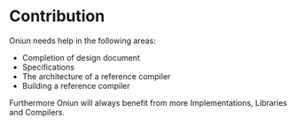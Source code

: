# Contribution
Oniun needs help in the following areas:
 - Completion of design document
 - Specifications
 - The architecture of a reference compiler
 - Building a reference compiler
 
 Furthermore Oniun will always benefit from more Implementations, Libraries and Compilers.
